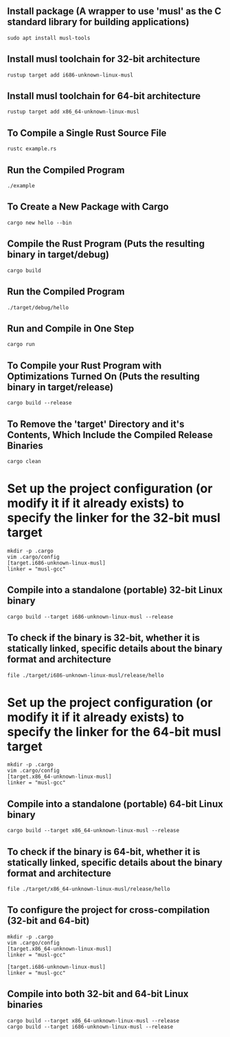 ## Install package (A wrapper to use 'musl' as the C standard library for building applications)
    sudo apt install musl-tools

## Install musl toolchain for 32-bit architecture
    rustup target add i686-unknown-linux-musl

## Install musl toolchain for 64-bit architecture
    rustup target add x86_64-unknown-linux-musl

## To Compile a Single Rust Source File
    rustc example.rs

## Run the Compiled Program
    ./example

## To Create a New Package with Cargo
    cargo new hello --bin

## Compile the Rust Program (Puts the resulting binary in target/debug)
    cargo build

## Run the Compiled Program
    ./target/debug/hello

## Run and Compile in One Step
    cargo run

## To Compile your Rust Program with Optimizations Turned On (Puts the resulting binary in target/release)
    cargo build --release

## To Remove the 'target' Directory and it's Contents, Which Include the Compiled Release Binaries
    cargo clean

# Set up the project configuration (or modify it if it already exists) to specify the linker for the 32-bit musl target
    mkdir -p .cargo
    vim .cargo/config
    [target.i686-unknown-linux-musl]
    linker = "musl-gcc"

## Compile into a standalone (portable) 32-bit Linux binary
    cargo build --target i686-unknown-linux-musl --release

## To check if the binary is 32-bit, whether it is statically linked, specific details about the binary format and architecture
    file ./target/i686-unknown-linux-musl/release/hello

# Set up the project configuration (or modify it if it already exists) to specify the linker for the 64-bit musl target
    mkdir -p .cargo
    vim .cargo/config
    [target.x86_64-unknown-linux-musl]
    linker = "musl-gcc"

## Compile into a standalone (portable) 64-bit Linux binary
    cargo build --target x86_64-unknown-linux-musl --release

## To check if the binary is 64-bit, whether it is statically linked, specific details about the binary format and architecture
    file ./target/x86_64-unknown-linux-musl/release/hello

## To configure the project for cross-compilation (32-bit and 64-bit)
    mkdir -p .cargo
    vim .cargo/config
    [target.x86_64-unknown-linux-musl]
    linker = "musl-gcc"
    
    [target.i686-unknown-linux-musl]
    linker = "musl-gcc"

## Compile into both 32-bit and 64-bit Linux binaries
    cargo build --target x86_64-unknown-linux-musl --release
    cargo build --target i686-unknown-linux-musl --release
